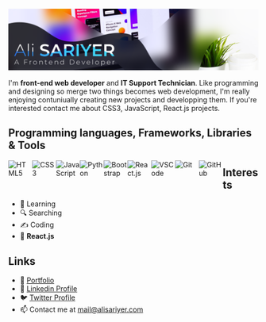 ![Profile Hero Image](https://raw.githubusercontent.com/alisariyer/alisariyer/main/public/images/alisariyer-hero.png)

I'm  **front-end web developer** and **IT Support Technician**. Like programming and designing so merge two things becomes web development, I'm really enjoying contuniually creating new projects and developping them. If you're interested contact me about CSS3, JavaScript, React.js projects.

## Programming languages, Frameworks, Libraries & Tools
<img src="https://cdn1.iconfinder.com/data/icons/logotypes/32/badge-html-5-256.png" alt="HTML5" align=left width=48 height=48>
<img src="https://cdn1.iconfinder.com/data/icons/logotypes/32/badge-css-3-256.png" alt="CSS3" align=left width=48 height=48>
<img src="https://cdn4.iconfinder.com/data/icons/logos-and-brands/512/187_Js_logo_logos-256.png" alt="JavaScript" align=left width=48 height=48> 
<img src="https://img.icons8.com/color/344/python--v1.png" alt="Python" align=left width=48 height=48>
<img src="https://cdn3.iconfinder.com/data/icons/font-awesome-brands/576/bootstrap-256.png" alt="Bootstrap" align=left width=48 height=48>
<img src="https://cdn4.iconfinder.com/data/icons/logos-and-brands/512/187_Js_logo_logos-256.png" alt="React.js" align=left width=48 height=48> 
<img src="https://img.icons8.com/color/344/visual-studio--v1.png" alt="VSCode" align=left width=48 height=48>
<img src="https://img.icons8.com/color/344/git.png" alt="Git" align=left width=48 height=48>
<img src="https://img.icons8.com/nolan/344/github.png" alt="GitHub" align=left width=48 height=48>

## Interests
- 🏃 Learning
- 🔍 Searching
- ✍️ Coding
- 🥇 **React.js**

## Links
- 🍒 [Portfolio](https://alisariyer.github.io/alisariyer)
- 💙 [Linkedin Profile](https://linkedin.com/in/alisariyer)
- 🐦 [Twitter Profile](https://twitter.com/sariyer_ali)
- 📫 Contact me at mail@alisariyer.com
